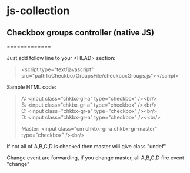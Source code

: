 # js-collection

## Checkbox groups controller (native JS)
=============

Just add follow line to your &lt;HEAD&gt; section:
>&lt;script type="text/javascript" src="pathToCheckboxGroupsFile/checkboxGroups.js"&gt;&lt;/script&gt;
>

Sample HTML code:

>A: &lt;input class="chkbx-gr-a" type="checkbox" /&gt;&lt;br/&gt;<br/>
>B: &lt;input class="chkbx-gr-a" type="checkbox" /&gt;&lt;br/&gt;<br/>
>C: &lt;input class="chkbx-gr-a" type="checkbox" /&gt;&lt;br/&gt;<br/>
>D: &lt;input class="chkbx-gr-a" type="checkbox" /&gt;&lt;&lt;br/&gt;<br/>
>
>
>Master: &lt;input class="cm chkbx-gr-a chkbx-gr-master" type="checkbox" /&gt;&lt;br/&gt;


If not all of A,B,C,D is checked then master will give class "undef"

Change event are forwarding, if you change master, all A,B,C,D fire event "change"
